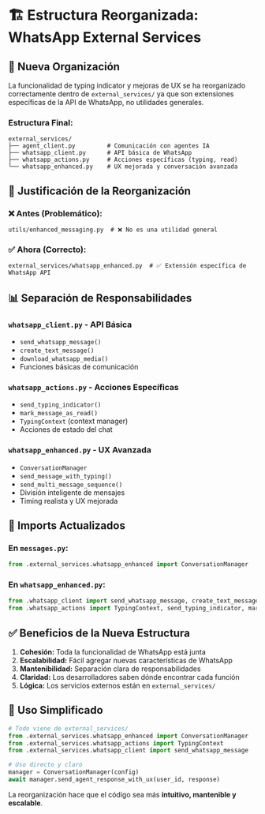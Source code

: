 # 🏗️ Estructura Reorganizada: WhatsApp External Services

## 📁 **Nueva Organización**

La funcionalidad de typing indicator y mejoras de UX se ha reorganizado correctamente dentro de `external_services/` ya que son extensiones específicas de la API de WhatsApp, no utilidades generales.

### **Estructura Final:**

```
external_services/
├── agent_client.py         # Comunicación con agentes IA
├── whatsapp_client.py      # API básica de WhatsApp
├── whatsapp_actions.py     # Acciones específicas (typing, read)
└── whatsapp_enhanced.py    # UX mejorada y conversación avanzada
```

## 🎯 **Justificación de la Reorganización**

### **❌ Antes (Problemático):**
```
utils/enhanced_messaging.py  # ❌ No es una utilidad general
```

### **✅ Ahora (Correcto):**
```
external_services/whatsapp_enhanced.py  # ✅ Extensión específica de WhatsApp API
```

## 📊 **Separación de Responsabilidades**

### **`whatsapp_client.py`** - API Básica
- `send_whatsapp_message()`
- `create_text_message()`
- `download_whatsapp_media()`
- Funciones básicas de comunicación

### **`whatsapp_actions.py`** - Acciones Específicas
- `send_typing_indicator()`
- `mark_message_as_read()`
- `TypingContext` (context manager)
- Acciones de estado del chat

### **`whatsapp_enhanced.py`** - UX Avanzada
- `ConversationManager`
- `send_message_with_typing()`
- `send_multi_message_sequence()`
- División inteligente de mensajes
- Timing realista y UX mejorada

## 🔧 **Imports Actualizados**

### **En `messages.py`:**
```python
from .external_services.whatsapp_enhanced import ConversationManager
```

### **En `whatsapp_enhanced.py`:**
```python
from .whatsapp_client import send_whatsapp_message, create_text_message
from .whatsapp_actions import TypingContext, send_typing_indicator, mark_message_as_read
```

## ✅ **Beneficios de la Nueva Estructura**

1. **Cohesión:** Toda la funcionalidad de WhatsApp está junta
2. **Escalabilidad:** Fácil agregar nuevas características de WhatsApp
3. **Mantenibilidad:** Separación clara de responsabilidades
4. **Claridad:** Los desarrolladores saben dónde encontrar cada función
5. **Lógica:** Los servicios externos están en `external_services/`

## 🚀 **Uso Simplificado**

```python
# Todo viene de external_services/
from .external_services.whatsapp_enhanced import ConversationManager
from .external_services.whatsapp_actions import TypingContext
from .external_services.whatsapp_client import send_whatsapp_message

# Uso directo y claro
manager = ConversationManager(config)
await manager.send_agent_response_with_ux(user_id, response)
```

La reorganización hace que el código sea más **intuitivo, mantenible y escalable**.
